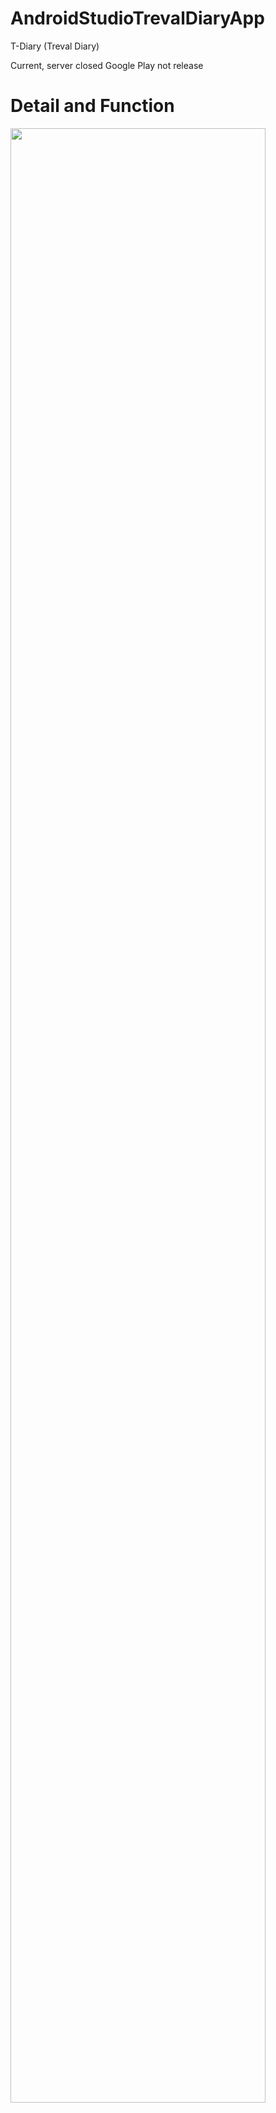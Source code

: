 # AndroidStudioTrevalDiaryApp
T-Diary (Treval Diary)

Current, server closed
Google Play not release

# Detail and Function
<img src="https://user-images.githubusercontent.com/61723989/77250982-f7fe1080-6c8e-11ea-86a4-1b3316d8559c.PNG" width="90%"></img>
